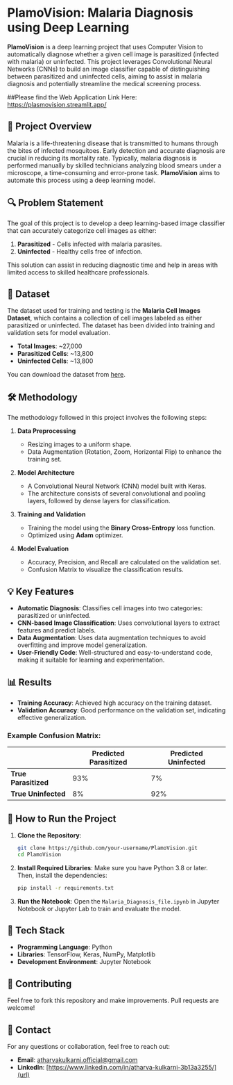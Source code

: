 # PlamoVision: Malaria Diagnosis using Deep Learning

**PlamoVision** is a deep learning project that uses Computer Vision to automatically diagnose whether a given cell image is parasitized (infected with malaria) or uninfected. This project leverages Convolutional Neural Networks (CNNs) to build an image classifier capable of distinguishing between parasitized and uninfected cells, aiming to assist in malaria diagnosis and potentially streamline the medical screening process.

##Please find the Web Application Link Here: https://plasmovision.streamlit.app/

## 📜 Project Overview

Malaria is a life-threatening disease that is transmitted to humans through the bites of infected mosquitoes. Early detection and accurate diagnosis are crucial in reducing its mortality rate. Typically, malaria diagnosis is performed manually by skilled technicians analyzing blood smears under a microscope, a time-consuming and error-prone task. **PlamoVision** aims to automate this process using a deep learning model.

## 🔍 Problem Statement

The goal of this project is to develop a deep learning-based image classifier that can accurately categorize cell images as either:
1. **Parasitized** - Cells infected with malaria parasites.
2. **Uninfected** - Healthy cells free of infection.

This solution can assist in reducing diagnostic time and help in areas with limited access to skilled healthcare professionals.

## 📂 Dataset

The dataset used for training and testing is the **Malaria Cell Images Dataset**, which contains a collection of cell images labeled as either parasitized or uninfected. The dataset has been divided into training and validation sets for model evaluation.

- **Total Images**: ~27,000
- **Parasitized Cells**: ~13,800
- **Uninfected Cells**: ~13,800

You can download the dataset from [here](https://www.kaggle.com/iarunava/cell-images-for-detecting-malaria).

## 🛠️ Methodology

The methodology followed in this project involves the following steps:

1. **Data Preprocessing**
   - Resizing images to a uniform shape.
   - Data Augmentation (Rotation, Zoom, Horizontal Flip) to enhance the training set.
  
2. **Model Architecture**
   - A Convolutional Neural Network (CNN) model built with Keras.
   - The architecture consists of several convolutional and pooling layers, followed by dense layers for classification.
  
3. **Training and Validation**
   - Training the model using the **Binary Cross-Entropy** loss function.
   - Optimized using **Adam** optimizer.
  
4. **Model Evaluation**
   - Accuracy, Precision, and Recall are calculated on the validation set.
   - Confusion Matrix to visualize the classification results.

## 💡 Key Features

- **Automatic Diagnosis**: Classifies cell images into two categories: parasitized or uninfected.
- **CNN-based Image Classification**: Uses convolutional layers to extract features and predict labels.
- **Data Augmentation**: Uses data augmentation techniques to avoid overfitting and improve model generalization.
- **User-Friendly Code**: Well-structured and easy-to-understand code, making it suitable for learning and experimentation.

## 📊 Results

- **Training Accuracy**: Achieved high accuracy on the training dataset.
- **Validation Accuracy**: Good performance on the validation set, indicating effective generalization.

### Example Confusion Matrix:

|                | Predicted Parasitized | Predicted Uninfected |
|----------------|-----------------------|----------------------|
| **True Parasitized** | 93%                   | 7%                   |
| **True Uninfected**  | 8%                    | 92%                  |

## 🚀 How to Run the Project

1. **Clone the Repository**:
   ```bash
   git clone https://github.com/your-username/PlamoVision.git
   cd PlamoVision
   ```

2. **Install Required Libraries**:
   Make sure you have Python 3.8 or later. Then, install the dependencies:
   ```bash
   pip install -r requirements.txt
   ```

3. **Run the Notebook**:
   Open the `Malaria_Diagnosis_file.ipynb` in Jupyter Notebook or Jupyter Lab to train and evaluate the model.


## 🧰 Tech Stack

- **Programming Language**: Python
- **Libraries**: TensorFlow, Keras, NumPy, Matplotlib
- **Development Environment**: Jupyter Notebook

## 🤝 Contributing

Feel free to fork this repository and make improvements. Pull requests are welcome!

## 💬 Contact

For any questions or collaboration, feel free to reach out:

- **Email**: [atharvakulkarni.official@gmail.com](url)
- **LinkedIn**: [https://www.linkedin.com/in/atharva-kulkarni-3b13a3255/](url)
